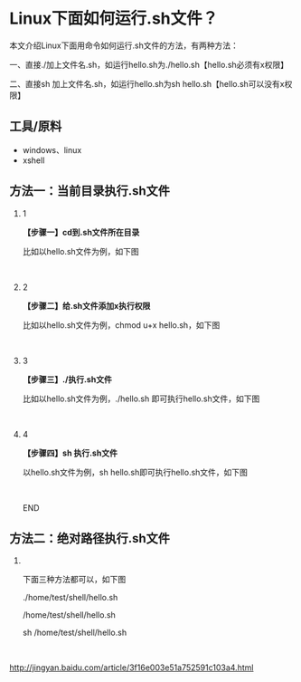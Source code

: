 # Linux下面如何运行.sh文件？

本文介绍Linux下面用命令如何运行.sh文件的方法，有两种方法：

一、直接./加上文件名.sh，如运行hello.sh为./hello.sh【hello.sh必须有x权限】

二、直接sh 加上文件名.sh，如运行hello.sh为sh hello.sh【hello.sh可以没有x权限】

## 工具/原料

- windows、linux
- xshell

## 方法一：当前目录执行.sh文件

1. 1

   **【步骤一】cd到.sh文件所在目录**

   比如以hello.sh文件为例，如下图

   ​

2. 2

   **【步骤二】给.sh文件添加x执行权限**

   比如以hello.sh文件为例，chmod u+x hello.sh，如下图

   ​

3. 3

   **【步骤三】./执行.sh文件**

   比如以hello.sh文件为例，./hello.sh 即可执行hello.sh文件，如下图

   ​

4. 4

   **【步骤四】sh 执行.sh文件**

   以hello.sh文件为例，sh hello.sh即可执行hello.sh文件，如下图

   ​

   END

## 方法二：绝对路径执行.sh文件

1. ​

   下面三种方法都可以，如下图

   ./home/test/shell/hello.sh

   /home/test/shell/hello.sh

   sh /home/test/shell/hello.sh

   ​





http://jingyan.baidu.com/article/3f16e003e51a752591c103a4.html